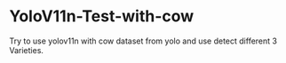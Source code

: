# YoloV11n-Test-with-cow
Try to use yolov11n with cow dataset from yolo and use detect different 3 Varieties.
